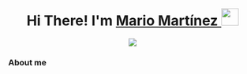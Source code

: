 <h1 align = "center"> <b> Hi There! I'm <a href="https://www.linkedin.com/in/mario-martínez-vitutia-21586527a">Mario Martínez </a> </b><img src="https://media.giphy.com/media/hvRJCLFzcasrR4ia7z/giphy.gif" width="35"></h1>
<div align= "center">
<img src="https://media2.giphy.com/media/qgQUggAC3Pfv687qPC/giphy.gif?cid=ecf05e473mqgyxxnhtd2e5nodwwvpstqls5zb3oy2fduk2d8&ep=v1_gifs_search&rid=giphy.gif&ct=g">
</div>
<h3><b> About me </b></h3>
